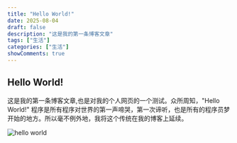 ```yaml
---
title: "Hello World!"
date: 2025-08-04
draft: false
description: "这是我的第一条博客文章"
tags: ["生活"]
categories: ["生活"]
showComments: true
---
```


## Hello World!

这是我的第一条博客文章,也是对我的个人网页的一个测试。众所周知，"Hello World!" 程序是所有程序对世界的第一声啼哭，第一次谛听，也是所有的程序员梦开始的地方。所以毫不例外地，我将这个传统在我的博客上延续。

![hello world](img/hello_world.png)